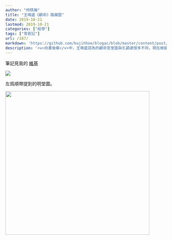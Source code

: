 ```yaml
---
author: "柯棋瀚"
title: "王鳴盛《顧命》路寢圖"
date: 2019-10-21
lastmod: 2019-10-21
categories: ["經學"]
tags: ["雩若記"]
url: /187/
markdown: 'https://github.com/kujihhoe/blogac/blob/master/content/post/187後案顧命圖.md'
description: '<v>尙書後案</v>中，王鳴盛認為的顧命宮室圖與孔穎達很多不同，現在根據王鳴盛的說法畫下圖。'
---
```


筆記見我的 [維基](https://kqh.wiki/?file=010-%E7%AD%86%E8%A8%98/007-%E5%B0%99%E6%9B%B8/050-%E9%A1%A7%E5%91%BD%E5%BA%B7%E7%8E%8B%E4%B9%8B%E8%AA%A5)

<img src="https://pic.superbed.cn/item/5dac0f9f451253d17823ce4c.jpg">

左爲順帶提到的明堂圖。

<img src="https://pic.superbed.cn/item/5dac0f9f451253d17823ce5a.jpg" width="450">